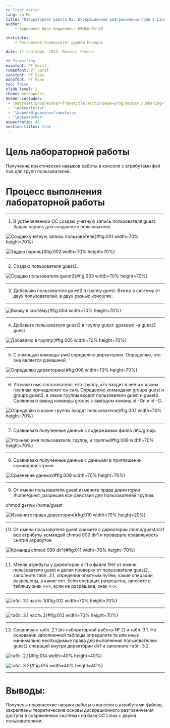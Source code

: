 ```yaml
---
## Front matter
lang: ru-RU
title: "Лабораторная работа №3. Дискреционное разграничение прав в Linux. Два пользователя."
author:
    - Евдокимов Иван Андреевич. НФИбд-01-20

institute:
    - Российский Университет Дружбы Народов

date: 11 сентября, 2023, Москва, Россия

## Formatting
mainfont: PT Serif
romanfont: PT Serif
sansfont: PT Sans
monofont: PT Mono
toc: false
slide_level: 2
theme: metropolis
header-includes: 
 - \metroset{progressbar=frametitle,sectionpage=progressbar,numbering=fraction}
 - '\makeatletter'
 - '\beamer@ignorenonframefalse'
 - '\makeatother'
aspectratio: 43
section-titles: true
---
```

# Цель лабораторной работы

Получение практических навыков работы в консоли с атрибутами фай
лов для групп пользователей.

# Процесс выполнения лабораторной работы

---

1. В установленной ОС создаю учетную запись пользователя guest. Задаю пароль для созданного пользователя.

![Cоздаю учетную запись пользователя](image/3.1.png){#fig:001 width=70% height=70%}

![Задаю пароль](image/3.2.png){#fig:002 width=70% height=70%}

---

2. Создаю пользователя guest2.

![Создаю пользователя guest2](image/3.3.png){#fig:003 width=70% height=70%}

---

3. Добавляю пользователя guest2 в группу guest. Вхожу в систему от двух пользователей, в двух разных консолях.

---

![Вхожу в систему](image/3.4.png){#fig:004 width=70% height=70%}

---

4. Добавьте пользователя guest2 в группу guest:
gpasswd -a guest2 guest

![Добавляю в группу](image/3.5.png){#fig:005 width=70% height=70%}

---

5. С помощью команды pwd определяю директорию. Определяю, что она является домашней.

![Определяю директорию](image/3.6.png){#fig:006 width=70% height=70%}

---

6. Уточняю имя пользователя, его группу, кто входит в неё и к каким группам принадлежит он сам. Определяю командами groups guest и groups guest2, в какие группы входят пользователи guest и guest2. Сравниваю вывод команды groups с выводом команд id -Gn и id -G..

![Определяю в какие группы входят пользователи](image/3.7.png){#fig:007 width=70% height=70%}

---

7. Сравниваю полученные данные с содержимым файла /etc/group.

![Уточняю имя пользователя, группу, и группы](image/3.8.png){#fig:008 width=70% height=70%}

---

8. Сравниваю полученные данные с данными в приглашении командной строке.

![Сравнение данных](image/3.9.png){#fig:009 width=70% height=70%}

---

9. От имени пользователя guest измените права директории /home/guest, разрешив все действия для пользователей группы:

chmod g+rwx /home/guest

![Измените права директории](image/3.10.png){#fig:010 width=70% height=20%}

---

10. От имени пользователя guest снимите с директории /home/guest/dir1
все атрибуты командой chmod 000 dir1 и проверьте правильность снятия атрибутов

![Команда chmod 000 dir1](image/3.11.png){#fig:011 width=70% height=70%}

---

11. Меняя атрибуты у директории dir1 и файла file1 от имени пользователя guest и делая проверку от пользователя guest2, заполните табл. 3.1,
определив опытным путём, какие операции разрешены, а какие нет. Если операция разрешена, занесите в таблицу знак «+», если не разрешена,
знак «-».

---

![табл. 3.1 часть 1](image/3.12.png){#fig:012 width=70% height=70%}

---

![табл. 3.1 часть 2](image/3.13.png){#fig:013 width=70% height=70%}

---

12. Сравниваю табл. 2.1 (из лабораторной работы № 2) и табл. 3.1.
На основании заполненной таблицы определите те или иные минимально необходимые права для выполнения пользователем guest2 операций
внутри директории dir1 и заполните табл. 3.2.

![табл. 2.1](image/3.14.png){#fig:014 width=40% height=40%}

![табл. 3.2](image/3.15.png){#fig:015 width=40% height=40%}

---

# Выводы:

Получены пракические навыки работы в консоли с атрибутами файлов, закреплены теоретические основы дискреционного разграничения доступа в современных системах на базе ОС Linux с двумя пользователями.